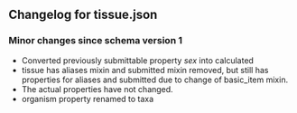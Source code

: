 ## Changelog for tissue.json

### Minor changes since schema version 1

* Converted previously submittable property *sex* into calculated
* tissue has aliases mixin and submitted mixin removed, but still has properties for aliases and submitted due to change of basic_item mixin.
* The actual properties have not changed.
* organism property renamed to taxa
